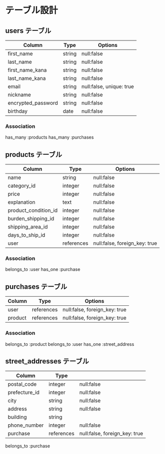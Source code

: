 # テーブル設計

## users テーブル
|Column              |Type         |Options                    |
|--------------------|-------------|---------------------------|
|first_name          |string       |null:false                 |
|last_name           |string       |null:false                 |
|first_name_kana     |string       |null:false                 |
|last_name_kana      |string       |null:false                 |
|email               |string       |null:false, unique: true   |
|nickname            |string       |null:false                 |
|encrypted_password  |string       |null:false                 |
|birthday            |date         |null:false                 |

### Association
has_many :products
has_many :purchases


## products テーブル
|Column               |Type            |Options                          |
|---------------------|----------------|---------------------------------|
|name                 |string          |null:false                       |
|category_id          |integer         |null:false                       |
|price                |integer         |null:false                       |
|explanation          |text            |null:false                       |
|product_condition_id |integer         |null:false                       |
|burden_shipping_id   |integer         |null:false                       |
|shipping_area_id     |integer         |null:false                       |
|days_to_ship_id      |integer         |null:false                       |
|user                 |references      |null:false, foreign_key: true    |

### Association
belongs_to :user
has_one :purchase

## purchases テーブル
|Column               |Type            |Options                             |
|---------------------|----------------|------------------------------------|
|user                 |references      |null:false, foreign_key: true       |
|product              |references      |null:false, foreign_key: true       |

### Association
belongs_to :product
belongs_to :user
has_one :street_address

## street_addresses テーブル
|Column               |Type            |                              |
|---------------------|----------------|------------------------------|
|postal_code          |integer         |null:false                    |
|prefecture_id        |integer         |null:false                    |
|city                 |string          |null:false                    |
|address              |string          |null:false                    |
|building             |string          |                              |
|phone_number         |integer         |null:false                    |
|purchase             |references      |null:false, foreign_key: true |

belongs_to :purchase
